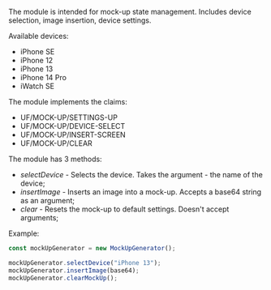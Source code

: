 The module is intended for mock-up state management. Includes device selection, image insertion, device settings.

Available devices:

- iPhone SE
- iPhone 12
- iPhone 13
- iPhone 14 Pro
- iWatch SE

The module implements the claims:

- UF/MOCK-UP/SETTINGS-UP
- UF/MOCK-UP/DEVICE-SELECT
- UF/MOCK-UP/INSERT-SCREEN
- UF/MOCK-UP/CLEAR

The module has 3 methods:

- _selectDevice_ - Selects the device. Takes the argument - the name of the device;
- _insertImage_ - Inserts an image into a mock-up. Accepts a base64 string as an argument;
- _clear_ - Resets the mock-up to default settings. Doesn't accept arguments;

Example:

```js
const mockUpGenerator = new MockUpGenerator();

mockUpGenerator.selectDevice("iPhone 13");
mockUpGenerator.insertImage(base64);
mockUpGenerator.clearMockUp();
```
